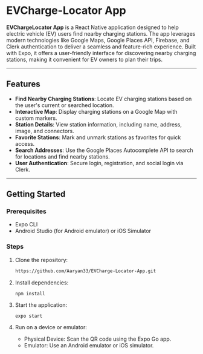 # EVCharge-Locator App

**EVChargeLocator App** is a React Native application designed to help electric vehicle (EV) users find nearby charging stations. The app leverages modern technologies like Google Maps, Google Places API, Firebase, and Clerk authentication to deliver a seamless and feature-rich experience. Built with Expo, it offers a user-friendly interface for discovering nearby charging stations, making it convenient for EV owners to plan their trips.


---

## Features

- **Find Nearby Charging Stations**: Locate EV charging stations based on the user's current or searched location.
- **Interactive Map**: Display charging stations on a Google Map with custom markers.
- **Station Details**: View station information, including name, address, image, and connectors.
- **Favorite Stations**: Mark and unmark stations as favorites for quick access.
- **Search Addresses**: Use the Google Places Autocomplete API to search for locations and find nearby stations.
- **User Authentication**: Secure login, registration, and social login via Clerk.

---

## Getting Started

### Prerequisites

- Expo CLI
- Android Studio (for Android emulator) or iOS Simulator

### Steps
1. Clone the repository:
   ```bash
   https://github.com/Aaryan33/EVCharge-Locator-App.git
   ```
2. Install dependencies:
   ```
   npm install
   ```
3. Start the application:
   ```
   expo start
   ```
4. Run on a device or emulator:
   
   - Physical Device: Scan the QR code using the Expo Go app.
   - Emulator: Use an Android emulator or iOS simulator.
